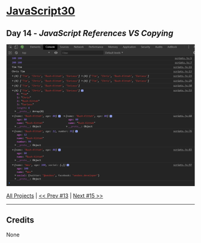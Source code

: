 # [JavaScript30](https://javascript30.com/)

## **Day 14** - *JavaScript References VS Copying*

<img src="static/img/day14.png" alt="Day14 Image" width="700">


[All Projects](https://github.com/10xOXR/JavaScript30/blob/master/README.md) | [<< Prev #13](https://github.com/10xOXR/JavaScript30/tree/master/day11) | [Next #15 >>]()

---

## Credits

None